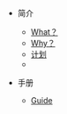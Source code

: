 <!-- webpack-docs/_sidebar.md -->
- 简介

  - [What？](introduce/what)
  - [Why？](introduce/why.md)
  - [计划](introduce/plan.md "The greatest guide in the world")
  - 

- 手册
  - [Guide](/guide "The greatest guide in the world")